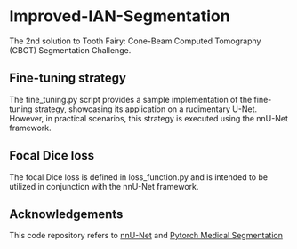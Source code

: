 # Improved-IAN-Segmentation

The 2nd solution to Tooth Fairy: Cone-Beam Computed Tomography (CBCT) Segmentation Challenge. 

## Fine-tuning strategy
The fine_tuning.py script provides a sample implementation of the fine-tuning strategy, showcasing its application on a rudimentary U-Net. However, in practical scenarios, this strategy is executed using the nnU-Net framework.

## Focal Dice loss
The focal Dice loss is defined in loss_function.py and is intended to be utilized in conjunction with the nnU-Net framework.

## Acknowledgements
This code repository refers to [nnU-Net](https://github.com/MIC-DKFZ/nnUNet) and [Pytorch Medical Segmentation](https://github.com/MontaEllis/Pytorch-Medical-Segmentation)
